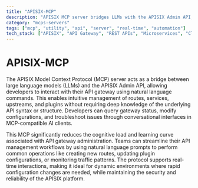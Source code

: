 ```yaml
---
title: "APISIX-MCP"
description: "APISIX MCP server bridges LLMs with the APISIX Admin API, enabling natural language management of API gateway resources."
category: "mcps-servers"
tags: ["mcp", "utility", "api", "server", "real-time", "automation"]
tech_stack: ["APISIX", "API Gateway", "REST APIs", "Microservices", "Cloud Native"]
---
```


# APISIX-MCP

The APISIX Model Context Protocol (MCP) server acts as a bridge between large language models (LLMs) and the APISIX Admin API, allowing developers to interact with their API gateway using natural language commands. This enables intuitive management of routes, services, upstreams, and plugins without requiring deep knowledge of the underlying API syntax or structure. Developers can query gateway status, modify configurations, and troubleshoot issues through conversational interfaces in MCP-compatible AI clients.

This MCP significantly reduces the cognitive load and learning curve associated with API gateway administration. Teams can streamline their API management workflows by using natural language prompts to perform common operations like creating new routes, updating plugin configurations, or monitoring traffic patterns. The protocol supports real-time interactions, making it ideal for dynamic environments where rapid configuration changes are needed, while maintaining the security and reliability of the APISIX platform.
